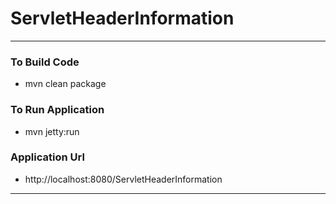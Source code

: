 # ServletHeaderInformation

---

### To Build Code 
* mvn clean package 

### To Run Application 
* mvn jetty:run 

### Application Url 
* http://localhost:8080/ServletHeaderInformation

---
